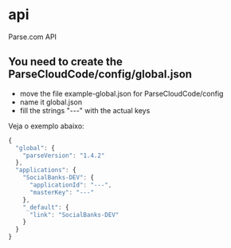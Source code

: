 # api
Parse.com API

## You need to create the ParseCloudCode/config/global.json
- move the file example-global.json for ParseCloudCode/config
- name it global.json
- fill the strings "---" with the actual keys

Veja o exemplo abaixo:

```javascript
{
  "global": {
    "parseVersion": "1.4.2"
  },
  "applications": {
    "SocialBanks-DEV": {
      "applicationId": "---",
      "masterKey": "---"
    },
    "_default": {
      "link": "SocialBanks-DEV"
    }
  }
}
```

